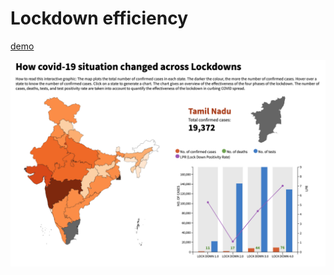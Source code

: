 # Lockdown efficiency

[demo](https://eunicedhivya.github.io/lockdown-efficiency/layout.html)

![Graphic Screenshot](https://raw.githubusercontent.com/eunicedhivya/lockdown-efficiency/master/gfx.png)
